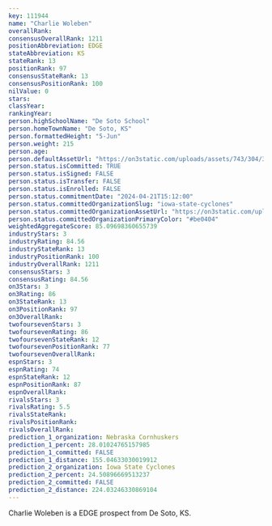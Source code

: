 ```yaml
---
key: 111944
name: "Charlie Woleben"
overallRank: 
consensusOverallRank: 1211
positionAbbreviation: EDGE
stateAbbreviation: KS
stateRank: 13
positionRank: 97
consensusStateRank: 13
consensusPositionRank: 100
nilValue: 0
stars: 
classYear: 
rankingYear: 
person.highSchoolName: "De Soto School"
person.homeTownName: "De Soto, KS"
person.formattedHeight: "5-Jun"
person.weight: 215
person.age: 
person.defaultAssetUrl: "https://on3static.com/uploads/assets/743/304/304743.png"
person.status.isCommitted: TRUE
person.status.isSigned: FALSE
person.status.isTransfer: FALSE
person.status.isEnrolled: FALSE
person.status.commitmentDate: "2024-04-21T15:12:00"
person.status.committedOrganizationSlug: "iowa-state-cyclones"
person.status.committedOrganizationAssetUrl: "https://on3static.com/uploads/assets/977/149/149977.svg"
person.status.committedOrganizationPrimaryColor: "#be0404"
weightedAggregateScore: 85.09698360655739
industryStars: 3
industryRating: 84.56
industryStateRank: 13
industryPositionRank: 100
industryOverallRank: 1211
consensusStars: 3
consensusRating: 84.56
on3Stars: 3
on3Rating: 86
on3StateRank: 13
on3PositionRank: 97
on3OverallRank: 
twofoursevenStars: 3
twofoursevenRating: 86
twofoursevenStateRank: 12
twofoursevenPositionRank: 77
twofoursevenOverallRank: 
espnStars: 3
espnRating: 74
espnStateRank: 12
espnPositionRank: 87
espnOverallRank: 
rivalsStars: 3
rivalsRating: 5.5
rivalsStateRank: 
rivalsPositionRank: 
rivalsOverallRank: 
prediction_1_organization: Nebraska Cornhuskers
prediction_1_percent: 28.01024765157985
prediction_1_committed: FALSE
prediction_1_distance: 155.04633030019912
prediction_2_organization: Iowa State Cyclones
prediction_2_percent: 24.50896669513237
prediction_2_committed: FALSE
prediction_2_distance: 224.03246330869104
---
```

Charlie Woleben is a EDGE prospect from De Soto, KS.